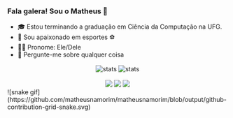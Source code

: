 ### Fala galera! Sou o Matheus 👋

- 🎓 Estou terminando a graduação em Ciência da Computação na UFG.
- 🥰 Sou apaixonado em esportes ⚽
- 👨‍💻 Pronome: Ele/Dele 
- 💬 Pergunte-me sobre qualquer coisa

<div align="center"> 
  <img height="140em" align="center" alt="stats" src="https://github-readme-stats.vercel.app/api?username=matheusnamorim&count_private=true&theme=cobalt" height="400" />
<img height="140em" align="center" alt="stats" src="https://github-readme-stats.vercel.app/api/top-langs/?username=matheusnamorim&show_icons=true&layout=compact&theme=cobalt" height="400" />
</div>
<br>
<div align="center">
  <img src="https://img.shields.io/badge/JavaScript-323330?style=for-the-badge&logo=javascript&logoColor=F7DF1E" />
  <img src="https://img.shields.io/badge/CSS3-1572B6?style=for-the-badge&logo=css3&logoColor=white" />
  <img src="https://img.shields.io/badge/HTML5-E34F26?style=for-the-badge&logo=html5&logoColor=white" />

</div>
  ![snake gif](https://github.com/matheusnamorim/matheusnamorim/blob/output/github-contribution-grid-snake.svg)

<!--
**matheusnamorim/matheusnamorim** is a ✨ _special_ ✨ repository because its `README.md` (this file) appears on your GitHub profile.

Here are some ideas to get you started:

- 🔭 I’m currently working on ...
- 🌱 I’m currently learning ...
- 👯 I’m looking to collaborate on ...
- 🤔 I’m looking for help with ...
- 💬 Ask me about ...
- 📫 How to reach me: ...
- 😄 Pronouns: ...
- ⚡ Fun fact: ...
-->
